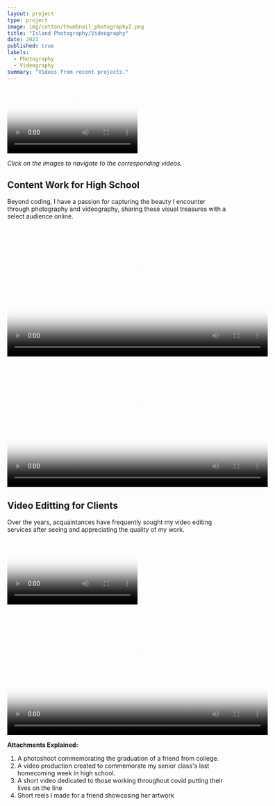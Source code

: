 ```yaml
---
layout: project
type: project
image: img/cotton/thumbnail_photography2.png
title: "Island Photography/Videography"
date: 2023
published: true
labels:
  - Photography
  - Videography
summary: "Videos from recent projects."
---
```



<Row>
        <video width="300" controls poster="../img/thumbnailyeng2.jpeg">
  <source src="../img/cotton/yeng%20navarro%20for%20portfolio.mp4" type="video/mp4">
  Your browser does not support the video tag.
</video>

</Row>


*Click on the images to navigate to the corresponding videos.*


## Content Work for High School
<p>Beyond coding, I have a passion for capturing the beauty I encounter through photography and videography, sharing these visual treasures with a select audience online.</p>

<video width="600" controls poster="../img/thumbnailhoco.jpeg">
  <source src="../img/cotton/hoco%202020%20video.mp4" type="video/mp4">
  Your browser does not support the video tag.
</video>

<video width="600" controls poster="../img/thumbnail-staysafetigers.jpeg">
  <source src="../img/cotton/mckinley%20thank%20you%20vid%20final.mp4" type="video/mp4">
  Your browser does not support the video tag.
</video>

## Video Editting for Clients
<p>Over the years, acquaintances have frequently sought my video editing services after seeing and appreciating the quality of my work.</p>

<video width="300" controls poster = "../img/thumbnail-julia1.jpeg">
  <source src="../img/cotton/4%20julia%20final.mov" type="video/mp4">
  Your browser does not support the video tag.
</video>

<video width="600" controls poster = "../img/thumbnail-julia2.jpeg">
  <source src="../img/cotton/for%20julia%202.mov" type="video/mp4">
  Your browser does not support the video tag.
</video>

<p><strong>Attachments Explained:</strong></p>
<ol>
    <li>A photoshoot commemorating the graduation of a friend from college.</li>
    <li>A video production created to commemorate my senior class's last homecoming week in high school.</li>
    <li>A short video dedicated to those working throughout covid putting their lives on the line </li>
    <li>Short reels I made for a friend showcasing her artwork</li> 
</ol>


